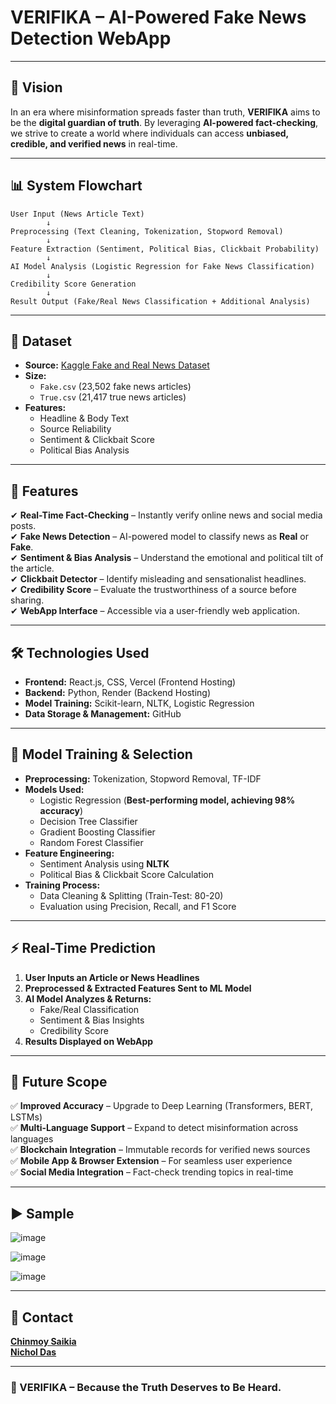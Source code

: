 # **VERIFIKA – AI-Powered Fake News Detection WebApp**

---

## **📌 Vision**
In an era where misinformation spreads faster than truth, **VERIFIKA** aims to be the **digital guardian of truth**. By leveraging **AI-powered fact-checking**, we strive to create a world where individuals can access **unbiased, credible, and verified news** in real-time.

---

## **📊 System Flowchart**
```
User Input (News Article Text)  
        ↓  
Preprocessing (Text Cleaning, Tokenization, Stopword Removal)  
        ↓  
Feature Extraction (Sentiment, Political Bias, Clickbait Probability)  
        ↓  
AI Model Analysis (Logistic Regression for Fake News Classification)  
        ↓  
Credibility Score Generation
        ↓  
Result Output (Fake/Real News Classification + Additional Analysis)  
```

---

## **📂 Dataset**
- **Source:** [Kaggle Fake and Real News Dataset](https://www.kaggle.com/datasets/clmentbisaillon/fake-and-real-news-dataset)
- **Size:**
  - `Fake.csv` (23,502 fake news articles)
  - `True.csv` (21,417 true news articles)
- **Features:**
  - Headline & Body Text  
  - Source Reliability  
  - Sentiment & Clickbait Score  
  - Political Bias Analysis  

---

## **🚀 Features**
✔ **Real-Time Fact-Checking** – Instantly verify online news and social media posts.  
✔ **Fake News Detection** – AI-powered model to classify news as **Real** or **Fake**.  
✔ **Sentiment & Bias Analysis** – Understand the emotional and political tilt of the article.  
✔ **Clickbait Detector** – Identify misleading and sensationalist headlines.  
✔ **Credibility Score** – Evaluate the trustworthiness of a source before sharing.  
✔ **WebApp Interface** – Accessible via a user-friendly web application.  

---

## **🛠️ Technologies Used**
- **Frontend:** React.js, CSS, Vercel (Frontend Hosting)
- **Backend:** Python, Render (Backend Hosting)
- **Model Training:** Scikit-learn, NLTK, Logistic Regression  
- **Data Storage & Management:** GitHub  

---

## **🎯 Model Training & Selection**   
- **Preprocessing:** Tokenization, Stopword Removal, TF-IDF  
- **Models Used:**
  - Logistic Regression (**Best-performing model, achieving 98% accuracy**)
  - Decision Tree Classifier
  - Gradient Boosting Classifier
  - Random Forest Classifier
- **Feature Engineering:**  
  - Sentiment Analysis using **NLTK**  
  - Political Bias & Clickbait Score Calculation  
- **Training Process:**  
  - Data Cleaning & Splitting (Train-Test: 80-20)    
  - Evaluation using Precision, Recall, and F1 Score  

---

## **⚡ Real-Time Prediction**  
1. **User Inputs an Article or News Headlines**  
2. **Preprocessed & Extracted Features Sent to ML Model**  
3. **AI Model Analyzes & Returns:**  
   - Fake/Real Classification  
   - Sentiment & Bias Insights  
   - Credibility Score  
4. **Results Displayed on WebApp**  

---

## **🌟 Future Scope**
✅ **Improved Accuracy** – Upgrade to Deep Learning (Transformers, BERT, LSTMs)  
✅ **Multi-Language Support** – Expand to detect misinformation across languages  
✅ **Blockchain Integration** – Immutable records for verified news sources  
✅ **Mobile App & Browser Extension** – For seamless user experience  
✅ **Social Media Integration** – Fact-check trending topics in real-time  

---

## **▶️ Sample**
![image](https://github.com/user-attachments/assets/2e9cd051-4837-41c6-a507-99118a5f8645)

![image](https://github.com/user-attachments/assets/8a773e84-6b1c-44b5-b7c9-f89ef01d2421)

![image](https://github.com/user-attachments/assets/f8b0a789-2a2c-48f2-82b5-6443d6c1d4fb)

---

## **💬 Contact**
[**Chinmoy Saikia**](https://github.com/AlwaysRead/)  
[**Nichol Das**](https://github.com/Nichkol)  

---

### **🔗 VERIFIKA – Because the Truth Deserves to Be Heard.**

